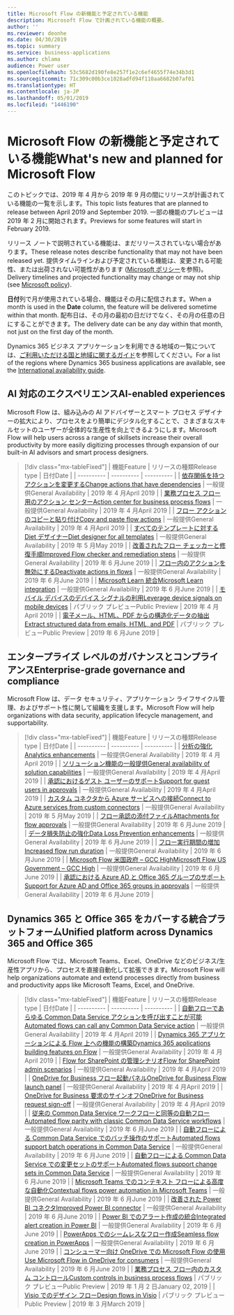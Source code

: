 ```yaml
---
title: Microsoft Flow の新機能と予定されている機能
description: Microsoft Flow で計画されている機能の概要。
author: ''
ms.reviewer: deonhe
ms.date: 04/30/2019
ms.topic: summary
ms.service: business-applications
ms.author: chlama
audience: Power user
ms.openlocfilehash: 53c5682d190fe8e257f1e2c6ef4655f74e34b3d1
ms.sourcegitcommit: 71c309c00b3ce1028adfd94f110aa6682b07af01
ms.translationtype: HT
ms.contentlocale: ja-JP
ms.lasthandoff: 05/01/2019
ms.locfileid: "1446190"
---
```

# <a name="whats-new-and-planned-for-microsoft-flow"></a><span data-ttu-id="e188b-103">Microsoft Flow の新機能と予定されている機能</span><span class="sxs-lookup"><span data-stu-id="e188b-103">What's new and planned for Microsoft Flow</span></span>

<span data-ttu-id="e188b-104">このトピックでは、2019 年 4 月から 2019 年 9 月の間にリリースが計画されている機能の一覧を示します。</span><span class="sxs-lookup"><span data-stu-id="e188b-104">This topic lists features that are planned to release between April 2019 and September 2019.</span></span> <span data-ttu-id="e188b-105">一部の機能のプレビューは 2019 年 2 月に開始されます。</span><span class="sxs-lookup"><span data-stu-id="e188b-105">Previews for some features will start in February 2019.</span></span>

<span data-ttu-id="e188b-106">リリース ノートで説明されている機能は、まだリリースされていない場合があります。</span><span class="sxs-lookup"><span data-stu-id="e188b-106">These release notes describe functionality that may not have been released yet.</span></span> <span data-ttu-id="e188b-107">提供タイムラインおよび予定されている機能は、変更される可能性、または出荷されない可能性があります ([Microsoft ポリシー](https://go.microsoft.com/fwlink/p/?linkid=2007332)を参照)。</span><span class="sxs-lookup"><span data-stu-id="e188b-107">Delivery timelines and projected functionality may change or may not ship (see [Microsoft policy](https://go.microsoft.com/fwlink/p/?linkid=2007332)).</span></span>

<span data-ttu-id="e188b-108">**日付**列で月が使用されている場合、機能はその月に配信されます。</span><span class="sxs-lookup"><span data-stu-id="e188b-108">When a month is used in the **Date** column, the feature will be delivered sometime within that month.</span></span> <span data-ttu-id="e188b-109">配布日は、その月の最初の日だけでなく、その月の任意の日にすることができます。</span><span class="sxs-lookup"><span data-stu-id="e188b-109">The delivery date can be any day within that month, not just on the first day of the month.</span></span>

<span data-ttu-id="e188b-110">Dynamics 365 ビジネス アプリケーションを利用できる地域の一覧については、[ご利用いただける国と地域に関するガイド](https://aka.ms/dynamics_365_international_availability_deck)を参照してください。</span><span class="sxs-lookup"><span data-stu-id="e188b-110">For a list of the regions where Dynamics 365 business applications are available, see the [International availability guide](https://aka.ms/dynamics_365_international_availability_deck).</span></span>


## <a name="ai-enabled-experiences"></a><span data-ttu-id="e188b-111">AI 対応のエクスペリエンス</span><span class="sxs-lookup"><span data-stu-id="e188b-111">AI-enabled experiences</span></span>

<span data-ttu-id="e188b-112">Microsoft Flow は、組み込みの AI アドバイザーとスマート プロセス デザイナーの拡大により、プロセスをより簡単にデジタル化することで、さまざまなスキルセットのユーザーが全体的な生産性を向上できるようにします。</span><span class="sxs-lookup"><span data-stu-id="e188b-112">Microsoft Flow will help users across a range of skillsets increase their overall productivity by more easily digitizing processes through expansion of our built-in AI advisors and smart process designers.</span></span>

> [!div class="mx-tableFixed"]
> | <span data-ttu-id="e188b-113">機能</span><span class="sxs-lookup"><span data-stu-id="e188b-113">Feature</span></span>    | <span data-ttu-id="e188b-114">リリースの種類</span><span class="sxs-lookup"><span data-stu-id="e188b-114">Release type</span></span>    |  <span data-ttu-id="e188b-115">日付</span><span class="sxs-lookup"><span data-stu-id="e188b-115">Date</span></span> |
> | ---------- | ---------- | ---------- |
> | [<span data-ttu-id="e188b-116">依存関係を持つアクションを変更する</span><span class="sxs-lookup"><span data-stu-id="e188b-116">Change actions that have dependencies</span></span>](change-actions-that-have-dependencies.md) | <span data-ttu-id="e188b-117">一般提供</span><span class="sxs-lookup"><span data-stu-id="e188b-117">General Availability</span></span> | <span data-ttu-id="e188b-118">2019 年 4 月</span><span class="sxs-lookup"><span data-stu-id="e188b-118">April 2019</span></span>   |
> | [<span data-ttu-id="e188b-119">業務プロセス フロー用のアクション センター</span><span class="sxs-lookup"><span data-stu-id="e188b-119">Action center for business process flows</span></span>](action-center-business-process-flows.md) | <span data-ttu-id="e188b-120">一般提供</span><span class="sxs-lookup"><span data-stu-id="e188b-120">General Availability</span></span> |  <span data-ttu-id="e188b-121">2019 年 4 月</span><span class="sxs-lookup"><span data-stu-id="e188b-121">April 2019</span></span>  |
> | [<span data-ttu-id="e188b-122">フロー アクションのコピーと貼り付け</span><span class="sxs-lookup"><span data-stu-id="e188b-122">Copy and paste flow actions</span></span>](copy-paste-actions.md) | <span data-ttu-id="e188b-123">一般提供</span><span class="sxs-lookup"><span data-stu-id="e188b-123">General Availability</span></span> |  <span data-ttu-id="e188b-124">2019 年 4 月</span><span class="sxs-lookup"><span data-stu-id="e188b-124">April 2019</span></span>  |
> | [<span data-ttu-id="e188b-125">すべてのテンプレートに対する Diet デザイナー</span><span class="sxs-lookup"><span data-stu-id="e188b-125">Diet designer for all templates</span></span>](diet-designer-all-templates.md) | <span data-ttu-id="e188b-126">一般提供</span><span class="sxs-lookup"><span data-stu-id="e188b-126">General Availability</span></span> |  <span data-ttu-id="e188b-127">2019 年 5 月</span><span class="sxs-lookup"><span data-stu-id="e188b-127">May 2019</span></span>  |
> | [<span data-ttu-id="e188b-128">改善されたフロー チェッカーと修復手順</span><span class="sxs-lookup"><span data-stu-id="e188b-128">Improved Flow checker and remediation steps</span></span>](improved-checker-remediation-steps.md) | <span data-ttu-id="e188b-129">一般提供</span><span class="sxs-lookup"><span data-stu-id="e188b-129">General Availability</span></span> |  <span data-ttu-id="e188b-130">2019 年 6 月</span><span class="sxs-lookup"><span data-stu-id="e188b-130">June 2019</span></span>  |
> | [<span data-ttu-id="e188b-131">フロー内のアクションを無効にする</span><span class="sxs-lookup"><span data-stu-id="e188b-131">Deactivate actions in flows</span></span>](deactivate-actions-flows.md) | <span data-ttu-id="e188b-132">一般提供</span><span class="sxs-lookup"><span data-stu-id="e188b-132">General Availability</span></span> |  <span data-ttu-id="e188b-133">2019 年 6 月</span><span class="sxs-lookup"><span data-stu-id="e188b-133">June 2019</span></span>  |
> | [<span data-ttu-id="e188b-134">Microsoft Learn 統合</span><span class="sxs-lookup"><span data-stu-id="e188b-134">Microsoft Learn integration</span></span>](learn-integration.md) | <span data-ttu-id="e188b-135">一般提供</span><span class="sxs-lookup"><span data-stu-id="e188b-135">General Availability</span></span> |  <span data-ttu-id="e188b-136">2019 年 6 月</span><span class="sxs-lookup"><span data-stu-id="e188b-136">June 2019</span></span>  |
> | [<span data-ttu-id="e188b-137">モバイル デバイスのデバイス シグナルの利用</span><span class="sxs-lookup"><span data-stu-id="e188b-137">Leverage device signals on mobile devices</span></span>](leverage-device-signals-mobile-devices.md) | <span data-ttu-id="e188b-138">パブリック プレビュー</span><span class="sxs-lookup"><span data-stu-id="e188b-138">Public Preview</span></span> |  <span data-ttu-id="e188b-139">2019 年 4 月</span><span class="sxs-lookup"><span data-stu-id="e188b-139">April 2019</span></span>  |
> | [<span data-ttu-id="e188b-140">電子メール、HTML、PDF からの構造化データの抽出</span><span class="sxs-lookup"><span data-stu-id="e188b-140">Extract structured data from emails, HTML, and PDF</span></span>](extract-structured-data-emails-html-pdf.md) | <span data-ttu-id="e188b-141">パブリック プレビュー</span><span class="sxs-lookup"><span data-stu-id="e188b-141">Public Preview</span></span> |  <span data-ttu-id="e188b-142">2019 年 6 月</span><span class="sxs-lookup"><span data-stu-id="e188b-142">June 2019</span></span>  |

## <a name="enterprise-grade-governance-and-compliance"></a><span data-ttu-id="e188b-143">エンタープライズ レベルのガバナンスとコンプライアンス</span><span class="sxs-lookup"><span data-stu-id="e188b-143">Enterprise-grade governance and compliance</span></span>

<span data-ttu-id="e188b-144">Microsoft Flow は、データ セキュリティ、アプリケーション ライフサイクル管理、およびサポート性に関して組織を支援します。</span><span class="sxs-lookup"><span data-stu-id="e188b-144">Microsoft Flow will help organizations with data security, application lifecycle management, and supportability.</span></span>

> [!div class="mx-tableFixed"]
> | <span data-ttu-id="e188b-145">機能</span><span class="sxs-lookup"><span data-stu-id="e188b-145">Feature</span></span>    | <span data-ttu-id="e188b-146">リリースの種類</span><span class="sxs-lookup"><span data-stu-id="e188b-146">Release type</span></span>    |  <span data-ttu-id="e188b-147">日付</span><span class="sxs-lookup"><span data-stu-id="e188b-147">Date</span></span> |
> | ---------- | ---------- | ---------- |
> | [<span data-ttu-id="e188b-148">分析の強化</span><span class="sxs-lookup"><span data-stu-id="e188b-148">Analytics enhancements</span></span>](analytics-enhancements.md) | <span data-ttu-id="e188b-149">一般提供</span><span class="sxs-lookup"><span data-stu-id="e188b-149">General Availability</span></span> |  <span data-ttu-id="e188b-150">2019 年 4 月</span><span class="sxs-lookup"><span data-stu-id="e188b-150">April 2019</span></span>  |
> | [<span data-ttu-id="e188b-151">ソリューション機能の一般提供</span><span class="sxs-lookup"><span data-stu-id="e188b-151">General availability of solution capabilities</span></span>](general-availability-solution-capabilities.md) | <span data-ttu-id="e188b-152">一般提供</span><span class="sxs-lookup"><span data-stu-id="e188b-152">General Availability</span></span> |  <span data-ttu-id="e188b-153">2019 年 4 月</span><span class="sxs-lookup"><span data-stu-id="e188b-153">April 2019</span></span>  |
> | [<span data-ttu-id="e188b-154">承認におけるゲスト ユーザーのサポート</span><span class="sxs-lookup"><span data-stu-id="e188b-154">Support for guest users in approvals</span></span>](support-guest-users-approvals.md) | <span data-ttu-id="e188b-155">一般提供</span><span class="sxs-lookup"><span data-stu-id="e188b-155">General Availability</span></span> |  <span data-ttu-id="e188b-156">2019 年 4 月</span><span class="sxs-lookup"><span data-stu-id="e188b-156">April 2019</span></span>  |
> | [<span data-ttu-id="e188b-157">カスタム コネクタから Azure サービスへの接続</span><span class="sxs-lookup"><span data-stu-id="e188b-157">Connect to Azure services from custom connectors</span></span>](connect-azure-services-custom-connectors.md) | <span data-ttu-id="e188b-158">一般提供</span><span class="sxs-lookup"><span data-stu-id="e188b-158">General Availability</span></span> |  <span data-ttu-id="e188b-159">2019 年 5 月</span><span class="sxs-lookup"><span data-stu-id="e188b-159">May 2019</span></span>  |
> | [<span data-ttu-id="e188b-160">フロー承認の添付ファイル</span><span class="sxs-lookup"><span data-stu-id="e188b-160">Attachments for flow approvals</span></span>](attachments-approvals.md) | <span data-ttu-id="e188b-161">一般提供</span><span class="sxs-lookup"><span data-stu-id="e188b-161">General Availability</span></span> |  <span data-ttu-id="e188b-162">2019 年 6 月</span><span class="sxs-lookup"><span data-stu-id="e188b-162">June 2019</span></span>  |
> | [<span data-ttu-id="e188b-163">データ損失防止の強化</span><span class="sxs-lookup"><span data-stu-id="e188b-163">Data Loss Prevention enhancements</span></span>](data-loss-prevention-enhancements.md) | <span data-ttu-id="e188b-164">一般提供</span><span class="sxs-lookup"><span data-stu-id="e188b-164">General Availability</span></span> |  <span data-ttu-id="e188b-165">2019 年 6 月</span><span class="sxs-lookup"><span data-stu-id="e188b-165">June 2019</span></span>  |
> | [<span data-ttu-id="e188b-166">フロー実行期間の増加</span><span class="sxs-lookup"><span data-stu-id="e188b-166">Increased flow run duration</span></span>](increased-run-duration.md) | <span data-ttu-id="e188b-167">一般提供</span><span class="sxs-lookup"><span data-stu-id="e188b-167">General Availability</span></span> |  <span data-ttu-id="e188b-168">2019 年 6 月</span><span class="sxs-lookup"><span data-stu-id="e188b-168">June 2019</span></span>  |
> | [<span data-ttu-id="e188b-169">Microsoft Flow 米国政府 – GCC High</span><span class="sxs-lookup"><span data-stu-id="e188b-169">Microsoft Flow US Government – GCC High</span></span>](us-government-–-gcc-high.md) | <span data-ttu-id="e188b-170">一般提供</span><span class="sxs-lookup"><span data-stu-id="e188b-170">General Availability</span></span> |  <span data-ttu-id="e188b-171">2019 年 6 月</span><span class="sxs-lookup"><span data-stu-id="e188b-171">June 2019</span></span>  |
> | [<span data-ttu-id="e188b-172">承認における Azure AD と Office 365 グループのサポート</span><span class="sxs-lookup"><span data-stu-id="e188b-172">Support for Azure AD and Office 365 groups in approvals</span></span>](support-azure-ad-office-365-groups-approvals.md) | <span data-ttu-id="e188b-173">一般提供</span><span class="sxs-lookup"><span data-stu-id="e188b-173">General Availability</span></span> |  <span data-ttu-id="e188b-174">2019 年 6 月</span><span class="sxs-lookup"><span data-stu-id="e188b-174">June 2019</span></span>  |

## <a name="unified-platform-across-dynamics-365-and-office-365"></a><span data-ttu-id="e188b-175">Dynamics 365 と Office 365 をカバーする統合プラットフォーム</span><span class="sxs-lookup"><span data-stu-id="e188b-175">Unified platform across Dynamics 365 and Office 365</span></span>

<span data-ttu-id="e188b-176">Microsoft Flow では、Microsoft Teams、Excel、OneDrive などのビジネス/生産性アプリから、プロセスを直接自動化して拡張できます。</span><span class="sxs-lookup"><span data-stu-id="e188b-176">Microsoft Flow will help organizations automate and extend processes directly from business and productivity apps like Microsoft Teams, Excel, and OneDrive.</span></span>

> [!div class="mx-tableFixed"]
> | <span data-ttu-id="e188b-177">機能</span><span class="sxs-lookup"><span data-stu-id="e188b-177">Feature</span></span>    | <span data-ttu-id="e188b-178">リリースの種類</span><span class="sxs-lookup"><span data-stu-id="e188b-178">Release type</span></span>    |  <span data-ttu-id="e188b-179">日付</span><span class="sxs-lookup"><span data-stu-id="e188b-179">Date</span></span> |
> | ---------- | ---------- | ---------- |
> | [<span data-ttu-id="e188b-180">自動フローであらゆる Common Data Service アクションを呼び出すことが可能</span><span class="sxs-lookup"><span data-stu-id="e188b-180">Automated flows can call any Common Data Service action</span></span>](automated-flows-call-common-data-service-action.md) | <span data-ttu-id="e188b-181">一般提供</span><span class="sxs-lookup"><span data-stu-id="e188b-181">General Availability</span></span> |  <span data-ttu-id="e188b-182">2019 年 4 月</span><span class="sxs-lookup"><span data-stu-id="e188b-182">April 2019</span></span>  |
> | [<span data-ttu-id="e188b-183">Dynamics 365 アプリケーションによる Flow 上への機能の構築</span><span class="sxs-lookup"><span data-stu-id="e188b-183">Dynamics 365 applications building features on Flow</span></span>](dynamics-365-applications-building-features.md) | <span data-ttu-id="e188b-184">一般提供</span><span class="sxs-lookup"><span data-stu-id="e188b-184">General Availability</span></span> |  <span data-ttu-id="e188b-185">2019 年 4 月</span><span class="sxs-lookup"><span data-stu-id="e188b-185">April 2019</span></span>  |
> | [<span data-ttu-id="e188b-186">Flow for SharePoint の管理シナリオ</span><span class="sxs-lookup"><span data-stu-id="e188b-186">Flow for SharePoint admin scenarios</span></span>](sharepoint-admin-scenarios.md) | <span data-ttu-id="e188b-187">一般提供</span><span class="sxs-lookup"><span data-stu-id="e188b-187">General Availability</span></span> |  <span data-ttu-id="e188b-188">2019 年 4 月</span><span class="sxs-lookup"><span data-stu-id="e188b-188">April 2019</span></span>  |
> | [<span data-ttu-id="e188b-189">OneDrive for Business フロー起動パネル</span><span class="sxs-lookup"><span data-stu-id="e188b-189">OneDrive for Business Flow launch panel</span></span>](onedrive-business-launch-panel.md) | <span data-ttu-id="e188b-190">一般提供</span><span class="sxs-lookup"><span data-stu-id="e188b-190">General Availability</span></span> |  <span data-ttu-id="e188b-191">2019 年 4 月</span><span class="sxs-lookup"><span data-stu-id="e188b-191">April 2019</span></span>  |
> | [<span data-ttu-id="e188b-192">OneDrive for Business 要求のサインオフ</span><span class="sxs-lookup"><span data-stu-id="e188b-192">OneDrive for Business request sign-off</span></span>](onedrive-business-request-sign-off.md) | <span data-ttu-id="e188b-193">一般提供</span><span class="sxs-lookup"><span data-stu-id="e188b-193">General Availability</span></span> |  <span data-ttu-id="e188b-194">2019 年 4 月</span><span class="sxs-lookup"><span data-stu-id="e188b-194">April 2019</span></span>  |
> | [<span data-ttu-id="e188b-195">従来の Common Data Service ワークフローと同等の自動フロー</span><span class="sxs-lookup"><span data-stu-id="e188b-195">Automated flow parity with classic Common Data Service workflows</span></span>](automated-parity-classic-common-data-service-workflows.md) | <span data-ttu-id="e188b-196">一般提供</span><span class="sxs-lookup"><span data-stu-id="e188b-196">General Availability</span></span> |  <span data-ttu-id="e188b-197">2019 年 6 月</span><span class="sxs-lookup"><span data-stu-id="e188b-197">June 2019</span></span>  |
> | [<span data-ttu-id="e188b-198">自動フローによる Common Data Service でのバッチ操作のサポート</span><span class="sxs-lookup"><span data-stu-id="e188b-198">Automated flows support batch operations in Common Data Service</span></span>](automated-flows-support-batch-operations-common-data-service.md) | <span data-ttu-id="e188b-199">一般提供</span><span class="sxs-lookup"><span data-stu-id="e188b-199">General Availability</span></span> |  <span data-ttu-id="e188b-200">2019 年 6 月</span><span class="sxs-lookup"><span data-stu-id="e188b-200">June 2019</span></span>  |
> | [<span data-ttu-id="e188b-201">自動フローによる Common Data Service での変更セットのサポート</span><span class="sxs-lookup"><span data-stu-id="e188b-201">Automated flows support change sets in Common Data Service</span></span>](automated-flows-support-change-sets-common-data-service.md) | <span data-ttu-id="e188b-202">一般提供</span><span class="sxs-lookup"><span data-stu-id="e188b-202">General Availability</span></span> |  <span data-ttu-id="e188b-203">2019 年 6 月</span><span class="sxs-lookup"><span data-stu-id="e188b-203">June 2019</span></span>  |
> | [<span data-ttu-id="e188b-204">Microsoft Teams でのコンテキスト フローによる高度な自動化</span><span class="sxs-lookup"><span data-stu-id="e188b-204">Contextual flows power automation in Microsoft Teams</span></span>](contextual-flows-power-automation-teams.md) | <span data-ttu-id="e188b-205">一般提供</span><span class="sxs-lookup"><span data-stu-id="e188b-205">General Availability</span></span> |  <span data-ttu-id="e188b-206">2019 年 6 月</span><span class="sxs-lookup"><span data-stu-id="e188b-206">June 2019</span></span>  |
> | [<span data-ttu-id="e188b-207">改善された Power BI コネクタ</span><span class="sxs-lookup"><span data-stu-id="e188b-207">Improved Power BI connector</span></span>](improved-power-bi-connector.md) | <span data-ttu-id="e188b-208">一般提供</span><span class="sxs-lookup"><span data-stu-id="e188b-208">General Availability</span></span> |  <span data-ttu-id="e188b-209">2019 年 6 月</span><span class="sxs-lookup"><span data-stu-id="e188b-209">June 2019</span></span>  |
> | [<span data-ttu-id="e188b-210">Power BI でのアラート作成の統合</span><span class="sxs-lookup"><span data-stu-id="e188b-210">Integrated alert creation in Power BI</span></span>](integrated-alert-creation-power-bi.md) | <span data-ttu-id="e188b-211">一般提供</span><span class="sxs-lookup"><span data-stu-id="e188b-211">General Availability</span></span> |  <span data-ttu-id="e188b-212">2019 年 6 月</span><span class="sxs-lookup"><span data-stu-id="e188b-212">June 2019</span></span>  |
> | [<span data-ttu-id="e188b-213">PowerApps でのシームレスなフロー作成</span><span class="sxs-lookup"><span data-stu-id="e188b-213">Seamless flow creation in PowerApps</span></span>](seamless-creation.md) | <span data-ttu-id="e188b-214">一般提供</span><span class="sxs-lookup"><span data-stu-id="e188b-214">General Availability</span></span> |  <span data-ttu-id="e188b-215">2019 年 6 月</span><span class="sxs-lookup"><span data-stu-id="e188b-215">June 2019</span></span>  |
> | [<span data-ttu-id="e188b-216">コンシューマー向け OneDrive での Microsoft Flow の使用</span><span class="sxs-lookup"><span data-stu-id="e188b-216">Use Microsoft Flow in OneDrive for consumers</span></span>](use-onedrive-consumers.md) | <span data-ttu-id="e188b-217">一般提供</span><span class="sxs-lookup"><span data-stu-id="e188b-217">General Availability</span></span> |  <span data-ttu-id="e188b-218">2019 年 6 月</span><span class="sxs-lookup"><span data-stu-id="e188b-218">June 2019</span></span>  |
> | [<span data-ttu-id="e188b-219">業務プロセス フロー内のカスタム コントロール</span><span class="sxs-lookup"><span data-stu-id="e188b-219">Custom controls in business process flows</span></span>](custom-controls-business-process-flows.md) | <span data-ttu-id="e188b-220">パブリック プレビュー</span><span class="sxs-lookup"><span data-stu-id="e188b-220">Public Preview</span></span> |  <span data-ttu-id="e188b-221">2019 年 1 月 2 日</span><span class="sxs-lookup"><span data-stu-id="e188b-221">January 02, 2019</span></span>  |
> | [<span data-ttu-id="e188b-222">Visio でのデザイン フロー</span><span class="sxs-lookup"><span data-stu-id="e188b-222">Design flows in Visio</span></span>](design-flows-visio.md) | <span data-ttu-id="e188b-223">パブリック プレビュー</span><span class="sxs-lookup"><span data-stu-id="e188b-223">Public Preview</span></span> |  <span data-ttu-id="e188b-224">2019 年 3 月</span><span class="sxs-lookup"><span data-stu-id="e188b-224">March 2019</span></span>  |
